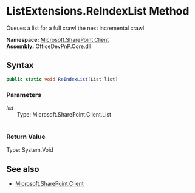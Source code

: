 # ListExtensions.ReIndexList Method  
Queues a list for a full crawl the next incremental crawl  

**Namespace:** [Microsoft.SharePoint.Client](Microsoft.SharePoint.Client.md)  
**Assembly:** OfficeDevPnP.Core.dll  
## Syntax
```C#
public static void ReIndexList(List list)
```
### Parameters
*list*  
&emsp;&emsp;Type: Microsoft.SharePoint.Client.List  
&emsp;&emsp;  
  
### Return Value
Type: System.Void  

## See also
- [Microsoft.SharePoint.Client](Microsoft.SharePoint.Client.md)
